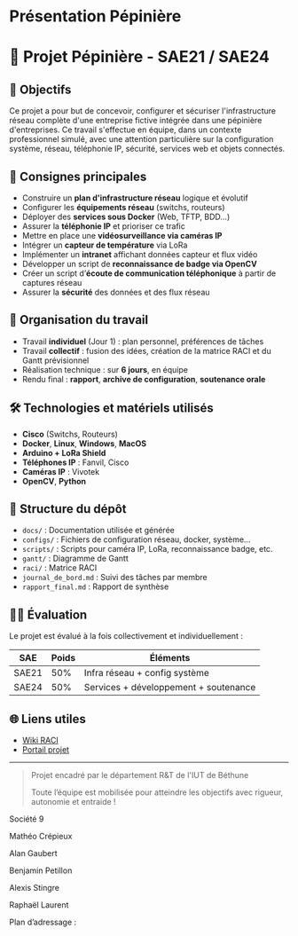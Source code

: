 # Présentation Pépinière

# 🌱 Projet Pépinière - SAE21 / SAE24

## 🎯 Objectifs

Ce projet a pour but de concevoir, configurer et sécuriser l'infrastructure réseau complète d'une entreprise fictive intégrée dans une pépinière d'entreprises. Ce travail s'effectue en équipe, dans un contexte professionnel simulé, avec une attention particulière sur la configuration système, réseau, téléphonie IP, sécurité, services web et objets connectés.

## 📌 Consignes principales

- Construire un **plan d'infrastructure réseau** logique et évolutif
- Configurer les **équipements réseau** (switchs, routeurs)
- Déployer des **services sous Docker** (Web, TFTP, BDD…)
- Assurer la **téléphonie IP** et prioriser ce trafic
- Mettre en place une **vidéosurveillance via caméras IP**
- Intégrer un **capteur de température** via LoRa
- Implémenter un **intranet** affichant données capteur et flux vidéo
- Développer un script de **reconnaissance de badge via OpenCV**
- Créer un script d’**écoute de communication téléphonique** à partir de captures réseau
- Assurer la **sécurité** des données et des flux réseau

## 👥 Organisation du travail

- Travail **individuel** (Jour 1) : plan personnel, préférences de tâches
- Travail **collectif** : fusion des idées, création de la matrice RACI et du Gantt prévisionnel
- Réalisation technique : sur **6 jours**, en équipe
- Rendu final : **rapport**, **archive de configuration**, **soutenance orale**

## 🛠 Technologies et matériels utilisés

- **Cisco** (Switchs, Routeurs)
- **Docker**, **Linux**, **Windows**, **MacOS**
- **Arduino + LoRa Shield**
- **Téléphones IP** : Fanvil, Cisco
- **Caméras IP** : Vivotek
- **OpenCV**, **Python**

## 📁 Structure du dépôt

- `docs/` : Documentation utilisée et générée
- `configs/` : Fichiers de configuration réseau, docker, système…
- `scripts/` : Scripts pour caméra IP, LoRa, reconnaissance badge, etc.
- `gantt/` : Diagramme de Gantt
- `raci/` : Matrice RACI
- `journal_de_bord.md` : Suivi des tâches par membre
- `rapport_final.md` : Rapport de synthèse

## 🧑‍🏫 Évaluation

Le projet est évalué à la fois collectivement et individuellement :

| SAE | Poids | Éléments |
| --- | --- | --- |
| SAE21 | 50% | Infra réseau + config système |
| SAE24 | 50% | Services + développement + soutenance |

## 🌐 Liens utiles

- [Wiki RACI](https://fr.wikipedia.org/wiki/RACI)
- [Portail projet](http://www.pepiniere.rt/)

---

> Projet encadré par le département R&T de l'IUT de Béthune
> 
> 
> Toute l’équipe est mobilisée pour atteindre les objectifs avec rigueur, autonomie et entraide !
> 

Société 9

<aside>

Mathéo Crépieux 

Alan Gaubert

Benjamin Petillon 

Alexis Stingre

Raphaël Laurent

</aside>

Plan d’adressage :
